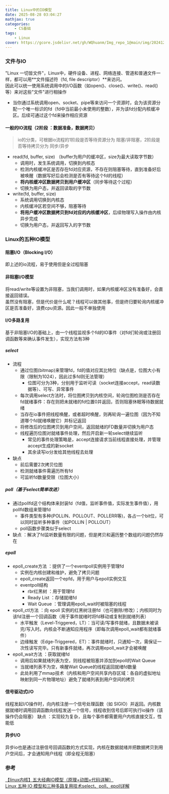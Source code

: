 ```yaml
---
title: Linux中的IO模型
date: 2025-08-28 03:04:27
mathjax: true
categories: 
    - CS基础
tags: 
    - Linux
cover: https://gcore.jsdelivr.net/gh/WQhuanm/Img_repo_1@main/img/202412222015910.png
---
```





### 文件与IO
"Linux 一切皆文件"，Linux中，硬件设备、进程、网络连接、管道和普通文件一样，都可以用**文件描述符（fd, file descriptor）**来访问。  
因此可以统一使用系统调用中的I/O函数（如open()、close()、write()、read()等）来对这些"文件"进行相操作  

- 当你通过系统调用open、socket、pipe等来访问一个资源时，会为该资源分配一个唯一标识的fd（fd中当前最小未使用的整数），并为该fd分配内核缓冲区。后续可通过这个fd来操作相应资源

#### 一般的IO流程（2阶段 ：数据准备，数据拷贝）
> io的分类，可根据io流程的1阶段是否等待资源分为 阻塞/非阻塞，2阶段是否等待拷贝分为 同步/异步
 
- read(fd, buffer, size) （buffer为用户的缓冲区，size为最大读取字节数）
    - 调用时，发生系统调用，切换到内核态
    - 检测内核缓冲区是否存在fd对应资源，不存在则阻塞等待，直到准备好后被唤醒（数据写好后会检测是否有等待这个fd的线程）
    - **将内核缓冲区数据拷贝到用户缓冲区**（同步等待这个过程）
    - 切换为用户态，并返回读取的字节数
- write(fd, buffer, size)
    - 系统调用切换到内核态
    - 内核缓冲区若空间不够，阻塞等待
    - **将用户缓冲区数据拷贝到fd对应的内核缓冲区**，后续物理写入操作由内核异步完成
    - 切换为用户态，并返回写入的字节数

### Linux的五种IO模型
#### 阻塞I/O（Blocking I/O）
即上述的io流程，易于使用但是全过程阻塞

#### 非阻塞I/O模型
将read/write等设置为非阻塞，当我们调用时，如果内核缓冲区没有准备好，会直接返回错误。  
虽然没有阻塞，但是代价是什么呢？线程可以做其他事，但是终归要轮询内核缓冲区是否准备好，浪费cpu资源。因此一般不单独使用

#### I/O多路复用
基于非阻塞I/O的基础上，由一个线程监视多个fd的IO事件（对fd们轮询或注册回调函数等来确认事件发生），实现方法有3种

##### select
- 流程
    - 通过位图(bitmap)来管理fd，fd的值对应其比特位（缺点是，位图大小有限（限制为1024），因此过多fd则无法管理）
        - 位图可分为3种，分别用于监听可读（socket连接accept，read读数据等）、可写、异常事件
    - 每次调用select方法时，将位图拷贝到内核空间，轮询位图检测是否存在fd就绪事件：存在则把未就绪的fd位置0并返回，否则阻塞休眠等待数据就绪
    - 当存在io事件把线程唤醒，或者超时唤醒，则再轮询一遍位图（因为不知道哪个fd就绪唤醒它）并标记返回
    - 将修改后的位图拷贝到用户空间，返回就绪的FD数量并切换为用户态
    - 线程遍历位图对就绪事件处理，然后开启新一轮select继续监听
        - 常见的事件处理策略是，accept连接请求当前线程直接处理，并管理accept生成的新socket
        - 其余读写io分发给其他线程去处理
- 缺点
    - 前后需要2次拷贝位图
    - 检测就绪事件需遍历所有fd
    - 可监听fd数量受限（位图大小）

##### poll（基于select简单改进）
- 通过pollfd这个结构体来封装fd（fd值，监听事件值，实际发生事件值），用pollfd数组来管理fd
    - 事件类型有多种(POLLIN、POLLOUT、POLLERR等)，各占一个bit位，可以同时监听多种事件（如POLLIN | POLLOUT）
    - poll函数步骤类似于select
- 缺点 ：解决了fd监听数量有限的问题，但是拷贝和遍历整个数组的问题仍然存在
##### epoll
- epoll_create方法 ：提供了一个eventpoll实例用于管理fd
    - 实例在内核创建和维护，避免了拷贝问题
    - epoll_create返回一个epfd，用于用户与epoll实例交互
    - eventpoll结构
        - rbr红黑树 ：用于管理fd
        - Ready List ：存储就绪fd
        - Wait Queue ：管理调用epoll_wait时被阻塞的线程
- epoll_ctl方法 ：向 epoll 实例的红黑树注册fd（也可删除/修改）；内核同时为该fd注册一个回调函数（用于事件就绪时将fd移动或复制到就绪列表）
    - 水平触发（Level-Triggered，LT）：当可读/写事件就绪，且数据未被读完/写入时。内核会不断通知应用程序（即每次调用epoll_wait都有就绪事件）
    - 边缘触发（Edge-Triggered，ET）：事件就绪时，只通知一次，需保证一次性读写完毕。只有新事件就绪，再次调用epoll_wait才会被唤醒
- epoll_wait方法 ：获取就绪fd
    - 调用后如果就绪列表为空，则线程被阻塞并添加到epoll的Wait Queue
    - 当就绪列表不为空，唤醒Wait Queue的线程返回就绪fd数量
    - 此处利用了mmap技术（内核和用户空间共享内存区域：各自的虚拟地址映射到同一片物理地址）避免了就绪列表到用户空间的拷贝

#### 信号驱动式I/O
线程发起I/O操作时，向内核注册一个信号处理函数（如 SIGIO）并返回。内核数据就绪时调用回调函数向线程发送一个信号，线程收到信号后即可执行io操作（该操作仍会阻塞） 
缺点 ：实现较为复杂，且每个事件都需要用户内核直接交互，性能低

#### 异步I/O
异步io也是通过注册信号回调函数的方式实现，内核在数据就绪并把数据拷贝到用户空间后，才会通知用户线程（即全程无阻塞）


### 参考
[【linux内核】五大经典IO模型（原理+动图+代码详解）](https://juejin.cn/post/7129070726249709599)  
[Linux 五种 IO 模型和三种多路复用技术select、poll、epoll详解](https://zhuanlan.zhihu.com/p/1896601077245256223)  